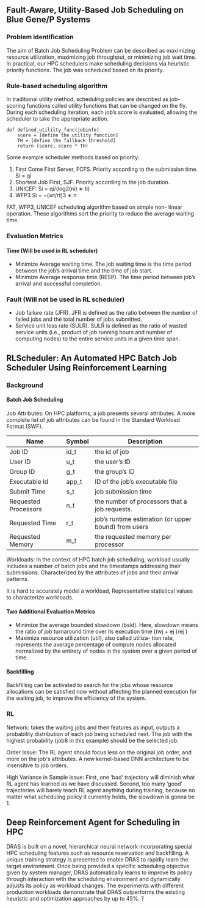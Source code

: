 ## Fault-Aware, Utility-Based Job Scheduling on Blue Gene/P Systems

### Problem identification

The aim of Batch Job Scheduling Problem can be described as maximizing resource utilization, maximizing job throughput, or minimizing job wait time. In practical, our HPC schedulers make scheduling decisions via heuristic priority functions. The job was scheduled based on its priority.

### Rule-based scheduling algorithm

In traditional utility method, scheduling policies are described as job-scoring functions called utility functions that can be changed on the fly. During each scheduling iteration, each job’s score is evaluated, allowing the scheduler to take the appropriate action.

```
def defined_utililty_func(jobinfo)
    score = [define the utility function]
    TH = [define the fallback threshold]
    return (score, score * TH)
```

Some example scheduler methods based on priority:

1. First Come First Server, FCFS. Priority according to the submission time. Si = qi
2. Shortest Job First, SJF. Priority according to the job duration.
3. UNICEF: Si = qi/(log2(ni) ∗ ti)
4. WFP3 Si = −(wt/rt)3 ∗ n

FAT, WFP3, UNICEF scheduling algorithm based on simple non- linear operation. These algorithms sort the priority to reduce the average waiting time.

### Evaluation Metrics

#### Time (Will be used in RL scheduler)

* Minimize Average waiting time. The job waiting time is the time period between the job’s arrival time and the time of job start.
* Minimize Average response time (RESP). The time period between job’s arrival and successful completion.

### Fault (Will not be used in RL scheduler)

* Job failure rate (JFR). JFR is defined as the ratio between the number of failed jobs and the total number of jobs submitted.
* Service unit loss rate (SULR). SULR is defined as the ratio of wasted service units (i.e., product of job running hours and number of computing nodes) to the entire service units in a given time span.

## RLScheduler: An Automated HPC Batch Job Scheduler Using Reinforcement Learning

### Background

#### Batch Job Scheduling

Job Attributes: On HPC platforms, a job presents several attributes. A more complete list of job attributes can be found in the Standard Workload Format (SWF).


| Name                 | Symbol | Description                                           |
| -------------------- | ------ | ----------------------------------------------------- |
| Job ID               | id_t   | the id of job                                         |
| User ID              | u_t    | the user’s ID                                        |
| Group ID             | g_t    | the group’s ID                                       |
| Executable Id        | app_t  | ID of the job’s executable file                      |
| Submit Time          | s_t    | job submission time                                   |
| Requested Processors | n_t    | the number of processors that a job requests.         |
| Requested Time       | r_t    | job’s runtime estimation (or upper bound) from users |
| Requested Memory     | m_t    | the requested memory per processor                    |

Workloads: In the context of HPC batch job scheduling, workload usually includes a number of batch jobs and the timestamps addressing their submissions. Characterized by the attributes of jobs and their arrival patterns.

It is hard to accurately model a workload, Representative statistical values to characterize workloads.

#### Two Additional Evaluation Metrics

* Minimize the average bounded slowdown (bsld). Here, slowdown means the ratio of job turnaround time over its execution time ((wj + ej )/ej )
* Maximize resource utilization (util), also called utiliza- tion rate, represents the average percentage of compute nodes allocated normalized by the entirety of nodes in the system over a given period of time.

#### Backfilling

Backfilling can be activated to search for the jobs whose resource allocations can be satisfied now without affecting the planned execution for the waiting job, to improve the efficiency of the system.

### RL

Network: takes the waiting jobs and their features as input, outputs a probability distribution of each job being scheduled next. The job with the highest probability (job8 in this example) should be the selected job.

Order Issue: The RL agent should focus less on the original job order, and more on the job's attributes. A new kernel-based DNN architecture to be insensitive to job orders.

High Variance in Sample issue: First, one ‘bad‘ trajectory will diminish what RL agent has learned as we have discussed. Second, too many ‘good’ trajectories will barely teach RL agent anything during training, because no matter what scheduling policy it currently holds, the slowdown is gonna be 1.



## Deep Reinforcement Agent for Scheduling in HPC

DRAS is built on a novel, hierarchical neural network incorporating special HPC scheduling features such as resource reservation and backfilling. A unique training strategy is presented to enable DRAS to rapidly learn the target environment. Once being provided a specific scheduling objective given by system manager, DRAS automatically learns to improve its policy through interaction with the scheduling environment and dynamically adjusts its policy as workload changes. The experiments with different production workloads demonstrate that DRAS outperforms the existing heuristic and optimization approaches by up to 45%. ?
